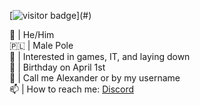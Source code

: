 [![visitor badge](https://visitor-badge.glitch.me/badge?page_id=OlsonBolson-dev.visitor-badge&right_color=RGB(130,50,209)&left_text=My%20Page%20Visitors)](#)

👨 | He/Him  <br />
🇵🇱 | Male Pole  <br />
🧠 | Interested in games, IT, and laying down  <br />
🎂 | Birthday on April 1st  <br />
🤙 | Call me Alexander or by my username  <br />
📫 | How to reach me: [Discord](https://discord.com/users/444131047316389888)

